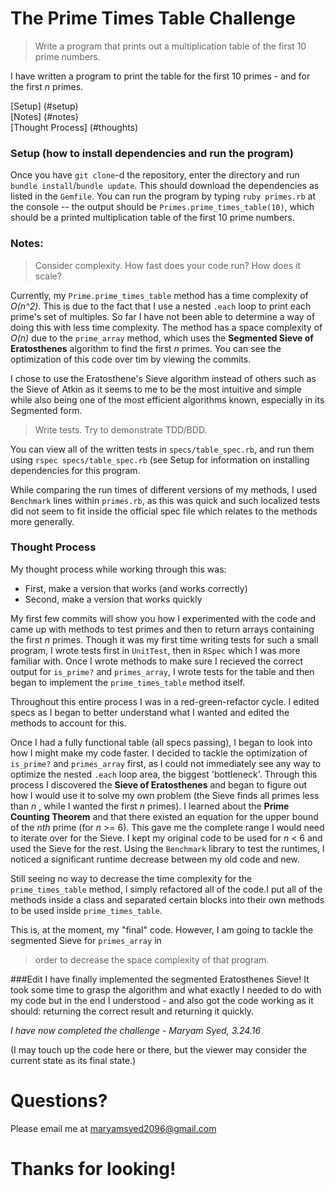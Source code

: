 # The Prime Times Table Challenge

> Write a program that prints out a multiplication table of the first 10 prime numbers.

I have written a program to print the table for the first 10 primes - and for the first *n* primes.

[Setup] (#setup)<br>
[Notes] (#notes)<br>
[Thought Process] (#thoughts)<br>

<a name="setup"></a>
### Setup (how to install dependencies and run the program)
Once you have `git clone`-d the repository, enter the directory and run `bundle install`/`bundle update`. This should download the dependencies as listed in the `Gemfile`. You can run the program by typing `ruby primes.rb` at the console -- the output should be `Primes.prime_times_table(10)`, which should be a printed multiplication table of the first 10 prime numbers.

<a name="notes"></a>
### Notes:
> Consider complexity. How fast does your code run? How does it scale?

Currently, my `Prime.prime_times_table` method has a time complexity 
of *O(n^2)*. This is due to the fact that I use a nested `.each` loop to 
print each prime's set of multiples. So far I have not been able to 
determine a way of doing this with less time complexity. The method has 
a space complexity of *O(n)* due to the `prime_array` method, which uses 
the **Segmented Sieve of Eratosthenes** algorithm to find the first *n* primes. 
You can see the optimization of this code over tim by viewing the commits.

I chose to use the Eratosthene's Sieve algorithm instead of others such as the Sieve of Atkin as it 
seems to me to be the most intuitive and simple while also being one of the most efficient
algorithms known, especially in its Segmented form.

> Write tests. Try to demonstrate TDD/BDD.

You can view all of the written tests in `specs/table_spec.rb`, and run them using `rspec specs/table_spec.rb` (see Setup for information on installing dependencies for this program.

While comparing the run times of different versions of my methods, I used `Benchmark` lines within `primes.rb`, as this was 
quick and such localized tests did not seem to fit inside the official spec file which relates to the methods more generally.

<a name="thoughts"></a>
### Thought Process

My thought process while working through this was:

- First, make a version that works (and works correctly)
- Second, make a version that works quickly

My first few commits will show you how I experimented with the code and came up
with methods to test primes and then to return arrays containing the first *n* primes.
Though it was my first time writing tests for such a small program, I wrote tests first in `UnitTest`, 
then in `RSpec` which I was more familiar with. Once I wrote methods to make sure I recieved the
correct output for `is_prime?` and `primes_array`, I wrote tests for the table and then began to implement
the `prime_times_table` method itself. 

Throughout this entire process I was in a red-green-refactor cycle. I edited specs as I began to better understand
what I wanted and edited the methods to account for this.

Once I had a fully functional table (all specs passing), I began to look into how I might make
my code faster. I decided to tackle the optimization of `is_prime?` and
`primes_array` first, as I could not immediately see any way to optimize the nested
`.each` loop area, the biggest 'bottleneck'. Through this process I discovered the **Sieve of Eratosthenes** and
began to figure out how I would use it to solve my own problem (the Sieve finds all primes less than *n* , while
I wanted the first *n* primes). I learned about the **Prime Counting Theorem** and that there existed an equation
for the upper bound of the *nth* prime (for *n* >= 6). This gave me the complete range I would need to iterate over for the
Sieve. I kept my original code to be used for *n* < 6  and used the Sieve for the rest. Using the `Benchmark` library to
test the runtimes, I noticed a significant runtime decrease between my old code and new.

Still seeing no way to decrease the time complexity for the `prime_times_table` method, I simply 
refactored all of the code.I put all of the methods inside a class and separated certain blocks into their own methods to be used inside `prime_times_table`.

<strikethrough>This is, at the moment, my "final" code. However, I am going to tackle the segmented Sieve for `primes_array` in
> order to decrease the space complexity of that program.</strikethrough>

###Edit 
I have finally implemented the segmented Eratosthenes Sieve!
It took some time to grasp the algorithm and what exactly I needed to do with my code
but in the end I understood - and also got the code working as it should: returning the
correct result and returning it quickly.

*I have now completed the challenge - Maryam Syed, 3.24.16*

(I may touch up the code here or there, but the viewer may consider the current state as its final state.)

# Questions?

Please email me at maryamsyed2096@gmail.com

# Thanks for looking!
